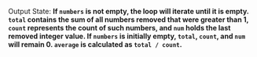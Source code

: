 Output State: **If `numbers` is not empty, the loop will iterate until it is empty. `total` contains the sum of all numbers removed that were greater than 1, `count` represents the count of such numbers, and `num` holds the last removed integer value. If `numbers` is initially empty, `total`, `count`, and `num` will remain 0. `average` is calculated as `total / count`.**